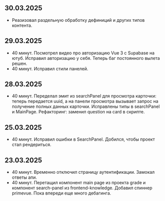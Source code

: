 ## 30.03.2025

- Реазизовал раздельную обработку дефиниций и других типов контента.

## 29.03.2025

- 40 минут. Посмотрел видео про авторизацию Vue 3 с Supabase на ютуб. Исправил авторизацию у себя. Теперь баг постоянного вылета решен.
- 40 минут. Исправил стили панелей.

## 28.03.2025

- 40 минут. Переделал эмит из searchPanel для просмотра карточки: теперь передается uuid, а на панели просмотра вызывает запрос на получение полных данных карточки. Исправлены типы в searchPanel и MainPage. Рефакторинг: заменил question на card в скрипте.

## 25.03.2025

- 40 минут. Исправил ошибки в SearchPanel. Добился, чтобы проект стал рендериться.

## 23.03.2025

- 40 минут. Временно отключил страницу аутентификации. Замокал ответы апи.
- 40 минут. Перетащил компонент main page из проекта grade и компонент search-panel из frontend-knowledge. Добавил спиннер primevue. Пока впереди еще много дебагинга.
